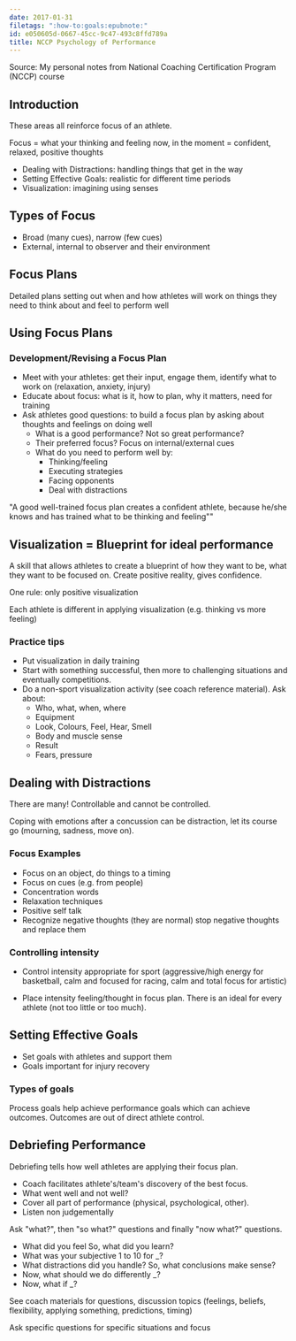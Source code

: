 ```yaml
---
date: 2017-01-31
filetags: ":how-to:goals:epubnote:"
id: e050605d-0667-45cc-9c47-493c8ffd789a
title: NCCP Psychology of Performance
---
```


Source: My personal notes from National Coaching Certification Program
(NCCP) course

## Introduction

These areas all reinforce focus of an athlete.

Focus = what your thinking and feeling now, in the moment = confident,
relaxed, positive thoughts

- Dealing with Distractions: handling things that get in the way
- Setting Effective Goals: realistic for different time periods
- Visualization: imagining using senses

## Types of Focus

- Broad (many cues), narrow (few cues)
- External, internal to observer and their environment

## Focus Plans

Detailed plans setting out when and how athletes will work on things
they need to think about and feel to perform well

## Using Focus Plans

### Development/Revising a Focus Plan

- Meet with your athletes: get their input, engage them, identify what
  to work on (relaxation, anxiety, injury)
- Educate about focus: what is it, how to plan, why it matters, need for
  training
- Ask athletes good questions: to build a focus plan by asking about
  thoughts and feelings on doing well
  - What is a good performance? Not so great performance?
  - Their preferred focus? Focus on internal/external cues
  - What do you need to perform well by:
    - Thinking/feeling
    - Executing strategies
    - Facing opponents
    - Deal with distractions

"A good well-trained focus plan creates a confident athlete, because
he/she knows and has trained what to be thinking and feeling""

## Visualization = Blueprint for ideal performance

A skill that allows athletes to create a blueprint of how they want to
be, what they want to be focused on. Create positive reality, gives
confidence.

One rule: only positive visualization

Each athlete is different in applying visualization (e.g. thinking vs
more feeling)

### Practice tips

- Put visualization in daily training
- Start with something successful, then more to challenging situations
  and eventually competitions.
- Do a non-sport visualization activity (see coach reference material).
  Ask about:
  - Who, what, when, where
  - Equipment
  - Look, Colours, Feel, Hear, Smell
  - Body and muscle sense
  - Result
  - Fears, pressure

## Dealing with Distractions

There are many! Controllable and cannot be controlled.

Coping with emotions after a concussion can be distraction, let its
course go (mourning, sadness, move on).

### Focus Examples

- Focus on an object, do things to a timing
- Focus on cues (e.g. from people)
- Concentration words
- Relaxation techniques
- Positive self talk
- Recognize negative thoughts (they are normal) stop negative thoughts
  and replace them

### Controlling intensity

- Control intensity appropriate for sport (aggressive/high energy for
  basketball, calm and focused for racing, calm and total focus for
  artistic)

- Place intensity feeling/thought in focus plan. There is an ideal for
  every athlete (not too little or too much).

## Setting Effective Goals

- Set goals with athletes and support them
- Goals important for injury recovery

### Types of goals

Process goals help achieve performance goals which can achieve outcomes.
Outcomes are out of direct athlete control.

## Debriefing Performance

Debriefing tells how well athletes are applying their focus plan.

- Coach facilitates athlete's/team's discovery of the best focus.
- What went well and not well?
- Cover all part of performance (physical, psychological, other).
- Listen non judgementally

Ask "what?", then "so what?" questions and finally "now what?"
questions.

- What did you feel So, what did you learn?
- What was your subjective 1 to 10 for \_?
- What distractions did you handle? So, what conclusions make sense?
- Now, what should we do differently \_?
- Now, what if \_?

See coach materials for questions, discussion topics (feelings, beliefs,
flexibility, applying something, predictions, timing)

Ask specific questions for specific situations and focus

